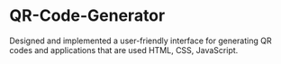 # QR-Code-Generator
Designed and implemented a user-friendly interface for generating QR codes and applications that are used HTML, CSS, JavaScript.

